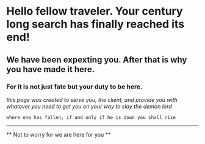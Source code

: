 # Hello fellow traveler. Your century long search has finally reached its end!
## We have been expexting you. After that is why you have made it here. 
### For it is not just fate but your duty to be here.
*this page was created to serve you, the client, and provide you with whatever you need to get you on your way to slay the demon lord*

`where one has fallen, if and only if he is down you shall rise`

---
** Not to worry for we are here for you **


